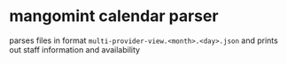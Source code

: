# mangomint calendar parser 

parses files in format `multi-provider-view.<month>.<day>.json` and prints out staff information and availability

